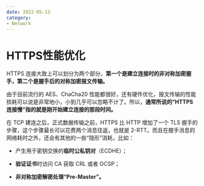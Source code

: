 ```yaml
---
date: 2022-05-13
category:
- Network
---
```


# HTTPS性能优化

HTTPS 连接大致上可以划分为两个部分，**第一个是建立连接时的非对称加密握手，第二个是握手后的对称加密报文传输。**

由于目前流行的 AES、ChaCha20 性能都很好，还有硬件优化，报文传输的性能损耗可以说是非常地小，小到几乎可以忽略不计了。所以，**通常所说的“HTTPS 连接慢”指的就是刚开始建立连接的那段时间。**

在 TCP 建连之后，正式数据传输之前，HTTPS 比 HTTP 增加了一个 TLS 握手的步骤，这个步骤最长可以花费两个消息往返，也就是 2-RTT。而且在握手消息的网络耗时之外，还会有其他的一些“隐形”消耗，比如：

- 产生用于密钥交换的**临时公私钥对**（ECDHE）；

- **验证证书**时访问 CA 获取 CRL 或者 OCSP；

- **非对称加密解密处理“Pre-Master”。**

